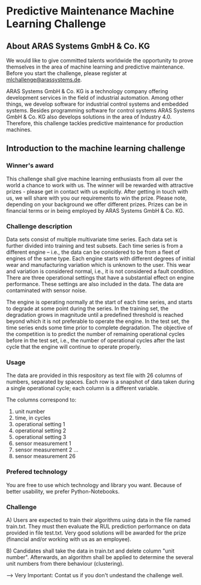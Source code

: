 # Predictive Maintenance Machine Learning Challenge

## About ARAS Systems GmbH & Co. KG

We would like to give committed talents worldwide the opportunity to prove themselves in the area of machine learning and predictive maintenance. Before you start the challenge, please register at mlchallenge@arassystems.de.

ARAS Systems GmbH & Co. KG is a technology company offering development services in the field of industrial automation. Among other things, we develop software for industrial control systems and embedded systems. Besides programming software for control systems ARAS Systems GmbH & Co. KG also develops solutions in the area of Industry 4.0. Therefore, this challenge tackles predictive maintenance for production machines. 

## Introduction to the machine learning challenge

### Winner's award
This challenge shall give machine learning enthusiasts from all over the world a chance to work with us. The winner will be rewarded with attractive prizes - please get in contact with us explicitly. After getting in touch with us, we will share with you our requirements to win the prize. Please note, depending on your background we offer different prizes. Prizes can be in financial terms or in being employed by ARAS Systems GmbH & Co. KG. 

### Challenge description
Data sets consist of multiple multivariate time series. Each data set is further divided into training and test subsets. Each time series is from a different engine – i.e., the data can be considered to be from a fleet of engines of  the  same  type.  Each  engine  starts  with  different  degrees  of  initial  wear  and  manufacturing variation  which  is  unknown  to  the  user.  This  wear  and  variation  is  considered  normal,  i.e.,  it  is  not considered a fault condition. There are three operational settings that have a substantial effect on engine performance. These settings are also included in the data. The data are contaminated with sensor noise. 

The  engine  is  operating  normally  at  the  start  of  each  time  series,  and  starts  to  degrade  at  some  point during the series. In the training set, the degradation grows in magnitude until a predefined threshold is reached beyond which it is not preferable to operate the engine. In the test set, the time series ends some time  prior  to  complete  degradation.  The  objective  of  the  competition  is  to  predict  the  number  of remaining operational cycles before in the test set, i.e., the number of operational cycles after the last cycle that the engine will continue to operate properly. 

### Usage
The data are provided in this respository as text file with 26 columns of numbers, separated by spaces. Each row is a snapshot of data taken during a single operational cycle; each column is a different variable. 

The columns correspond to: 
1)  unit number 
2)  time, in cycles 
3)  operational setting 1 
4)  operational setting 2 
5)  operational setting 3 
6)  sensor measurement  1 
7)  sensor measurement  2 
... 
26)  sensor measurement  26 

### Prefered technology
You are free to use which technology and library you want. Because of better usability, we prefer Python-Notebooks. 

### Challenge
A) Users are expected to train their algorithms using data in the file named train.txt. They must then evaluate  the  RUL  prediction  performance  on  data  provided  in  file  test.txt.  Very good solutions will be awarded for the prize (financial and/or working with us as an employee). 

B) Candidates shall take the data in train.txt and delete column "unit number". Afterwards, an algorithm shall be applied to determine the several unit numbers from there behaviour (clustering).

--> Very Important: Contat us if you don't undestand the challenge well. 
